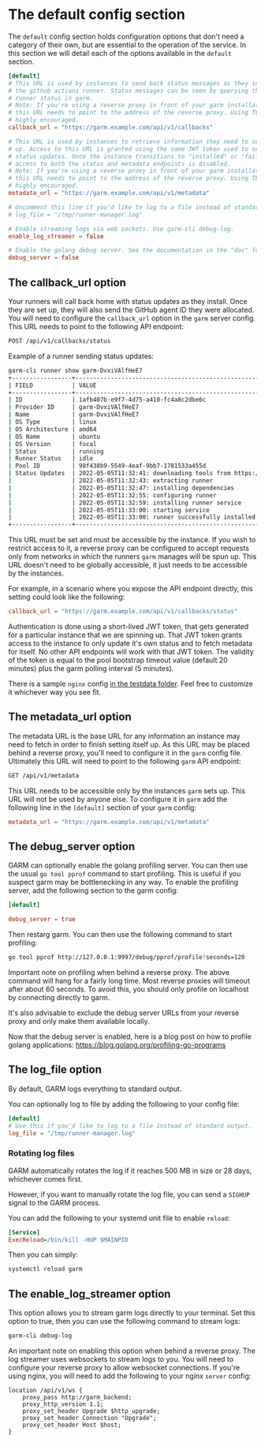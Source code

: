 # The default config section

The `default` config section holds configuration options that don't need a category of their own, but are essential to the operation of the service. In this section we will detail each of the options available in the `default` section.

```toml
[default]
# This URL is used by instances to send back status messages as they install
# the github actions runner. Status messages can be seen by querying the
# runner status in garm.
# Note: If you're using a reverse proxy in front of your garm installation,
# this URL needs to point to the address of the reverse proxy. Using TLS is
# highly encouraged.
callback_url = "https://garm.example.com/api/v1/callbacks"

# This URL is used by instances to retrieve information they need to set themselves
# up. Access to this URL is granted using the same JWT token used to send back
# status updates. Once the instance transitions to "installed" or "failed" state,
# access to both the status and metadata endpoints is disabled.
# Note: If you're using a reverse proxy in front of your garm installation,
# this URL needs to point to the address of the reverse proxy. Using TLS is
# highly encouraged.
metadata_url = "https://garm.example.com/api/v1/metadata"

# Uncomment this line if you'd like to log to a file instead of standard output.
# log_file = "/tmp/runner-manager.log"

# Enable streaming logs via web sockets. Use garm-cli debug-log.
enable_log_streamer = false

# Enable the golang debug server. See the documentation in the "doc" folder for more information.
debug_server = false
```

## The callback_url option

Your runners will call back home with status updates as they install. Once they are set up, they will also send the GitHub agent ID they were allocated. You will need to configure the ```callback_url``` option in the ```garm``` server config. This URL needs to point to the following API endpoint:

  ```txt
  POST /api/v1/callbacks/status
  ```

Example of a runner sending status updates:

  ```bash
  garm-cli runner show garm-DvxiVAlfHeE7
  +-----------------+--------------------------------------------------------------------------------------------------------------------------------------------------+
  | FIELD           | VALUE                                                                                                                                            |
  +-----------------+--------------------------------------------------------------------------------------------------------------------------------------------------+
  | ID              | 1afb407b-e9f7-4d75-a410-fc4a8c2dbe6c                                                                                                             |
  | Provider ID     | garm-DvxiVAlfHeE7                                                                                                        |
  | Name            | garm-DvxiVAlfHeE7                                                                                                        |
  | OS Type         | linux                                                                                                                                            |
  | OS Architecture | amd64                                                                                                                                            |
  | OS Name         | ubuntu                                                                                                                                           |
  | OS Version      | focal                                                                                                                                            |
  | Status          | running                                                                                                                                          |
  | Runner Status   | idle                                                                                                                                             |
  | Pool ID         | 98f438b9-5549-4eaf-9bb7-1781533a455d                                                                                                             |
  | Status Updates  | 2022-05-05T11:32:41: downloading tools from https://github.com/actions/runner/releases/download/v2.290.1/actions-runner-linux-x64-2.290.1.tar.gz |
  |                 | 2022-05-05T11:32:43: extracting runner                                                                                                           |
  |                 | 2022-05-05T11:32:47: installing dependencies                                                                                                     |
  |                 | 2022-05-05T11:32:55: configuring runner                                                                                                          |
  |                 | 2022-05-05T11:32:59: installing runner service                                                                                                   |
  |                 | 2022-05-05T11:33:00: starting service                                                                                                            |
  |                 | 2022-05-05T11:33:00: runner successfully installed                                                                                               |
  +-----------------+--------------------------------------------------------------------------------------------------------------------------------------------------+
  ```

This URL must be set and must be accessible by the instance. If you wish to restrict access to it, a reverse proxy can be configured to accept requests only from networks in which the runners ```garm``` manages will be spun up. This URL doesn't need to be globally accessible, it just needs to be accessible by the instances.

For example, in a scenario where you expose the API endpoint directly, this setting could look like the following:

  ```toml
  callback_url = "https://garm.example.com/api/v1/callbacks/status"
  ```

Authentication is done using a short-lived JWT token, that gets generated for a particular instance that we are spinning up. That JWT token grants access to the instance to only update it's own status and to fetch metadata for itself. No other API endpoints will work with that JWT token. The validity of the token is equal to the pool bootstrap timeout value (default 20 minutes) plus the garm polling interval (5 minutes).

There is a sample ```nginx``` config [in the testdata folder](/testdata/nginx-server.conf). Feel free to customize it whichever way you see fit.

## The metadata_url option

The metadata URL is the base URL for any information an instance may need to fetch in order to finish setting itself up. As this URL may be placed behind a reverse proxy, you'll need to configure it in the ```garm``` config file. Ultimately this URL will need to point to the following ```garm``` API endpoint:

  ```bash
  GET /api/v1/metadata
  ```

This URL needs to be accessible only by the instances ```garm``` sets up. This URL will not be used by anyone else. To configure it in ```garm``` add the following line in the ```[default]``` section of your ```garm``` config:

  ```toml
  metadata_url = "https://garm.example.com/api/v1/metadata"
  ```

## The debug_server option

GARM can optionally enable the golang profiling server. You can then use the usual `go tool pprof` command to start profiling. This is useful if you suspect garm may be bottlenecking in any way. To enable the profiling server, add the following section to the garm config:

```toml
[default]

debug_server = true
```

Then restarg garm. You can then use the following command to start profiling:

```bash
go tool pprof http://127.0.0.1:9997/debug/pprof/profile?seconds=120
```

Important note on profiling when behind a reverse proxy. The above command will hang for a fairly long time. Most reverse proxies will timeout after about 60 seconds. To avoid this, you should only profile on localhost by connecting directly to garm.

It's also advisable to exclude the debug server URLs from your reverse proxy and only make them available locally.

Now that the debug server is enabled, here is a blog post on how to profile golang applications: https://blog.golang.org/profiling-go-programs


## The log_file option

By default, GARM logs everything to standard output.

You can optionally log to file by adding the following to your config file:

```toml
[default]
# Use this if you'd like to log to a file instead of standard output.
log_file = "/tmp/runner-manager.log"
```

### Rotating log files

GARM automatically rotates the log if it reaches 500 MB in size or 28 days, whichever comes first.

However, if you want to manually rotate the log file, you can send a `SIGHUP` signal to the GARM process.

You can add the following to your systemd unit file to enable `reload`:

```ini
[Service]
ExecReload=/bin/kill -HUP $MAINPID
```

Then you can simply:

```bash
systemctl reload garm
```

## The enable_log_streamer option

This option allows you to stream garm logs directly to your terminal. Set this option to true, then you can use the following command to stream logs:

```bash
garm-cli debug-log
```

An important note on enabling this option when behind a reverse proxy. The log streamer uses websockets to stream logs to you. You will need to configure your reverse proxy to allow websocket connections. If you're using nginx, you will need to add the following to your nginx `server` config:

```nginx
location /api/v1/ws {
    proxy_pass http://garm_backend;
    proxy_http_version 1.1;
    proxy_set_header Upgrade $http_upgrade;
    proxy_set_header Connection "Upgrade";
    proxy_set_header Host $host;
}
```